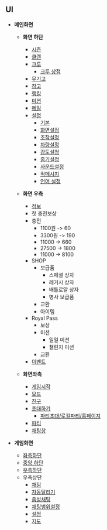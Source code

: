 ## UI
- **메인화면**
  - **화면 하단**
      - [시즌](./view08_시즌.md)
      - [클랜](./view09_클랜.md)
      - [크루](./view10_크루.md)
        - [크루 상점](./Resource/크루/크루상점.md)
      - [무기고](./view11_무기고.md)
      - [창고](./view12_창고.md)
      - [랭킹](./view13_랭킹.md)
      - [미션](./view14_미션.md)
      - [메일](./view15_메일.md)
      - [설정](./view16_설정.md)
        - [기본](https://github.com/wetcod/creativeDesign/blob/master/HW3_ReverseDesignDocument/view16_%EC%84%A4%EC%A0%95.md#%EA%B8%B0%EB%B3%B8-element-01)
        - [화면설정](https://github.com/wetcod/creativeDesign/blob/master/HW3_ReverseDesignDocument/view16_%EC%84%A4%EC%A0%95.md#%ED%99%94%EB%A9%B4-%EC%84%A4%EC%A0%95-element-02)
        - [조작설정](https://github.com/wetcod/creativeDesign/blob/master/HW3_ReverseDesignDocument/view16_%EC%84%A4%EC%A0%95.md#%EC%A1%B0%EC%9E%91-%EC%84%A4%EC%A0%95-element-03)
        - [차량설정](https://github.com/wetcod/creativeDesign/blob/master/HW3_ReverseDesignDocument/view16_%EC%84%A4%EC%A0%95.md#%EC%B0%A8%EB%9F%89-%EC%84%A4%EC%A0%95element-04)
        - [감도설정](https://github.com/wetcod/creativeDesign/blob/master/HW3_ReverseDesignDocument/view16_%EC%84%A4%EC%A0%95.md#%EA%B0%90%EB%8F%84-%EC%84%A4%EC%A0%95-element-05)
        - [줍기설정](https://github.com/wetcod/creativeDesign/blob/master/HW3_ReverseDesignDocument/view16_%EC%84%A4%EC%A0%95.md#%EC%A4%8D%EA%B8%B0-%EC%84%A4%EC%A0%95-element-06)
        - [사운드설정](https://github.com/wetcod/creativeDesign/blob/master/HW3_ReverseDesignDocument/view16_%EC%84%A4%EC%A0%95.md#%EC%82%AC%EC%9A%B4%EB%93%9C-%EC%84%A4%EC%A0%95-element-07)
        - [퀵메시지](https://github.com/wetcod/creativeDesign/blob/master/HW3_ReverseDesignDocument/view16_%EC%84%A4%EC%A0%95.md#%ED%80%B5-%EB%A9%94%EC%8B%9C%EC%A7%80-element-09)
        - [언어 설정](https://github.com/wetcod/creativeDesign/blob/master/HW3_ReverseDesignDocument/view16_%EC%84%A4%EC%A0%95.md#%EC%96%B8%EC%96%B4-%EC%84%A4%EC%A0%95-element-10)

  - **화면 우측**
      - [정보](./view17_개인정보.md)
      - 첫 충전보상
      - 충전
        - 1100원 -> 60
        - 3300원 -> 190
        - 11000 -> 660
        - 27500 -> 1800
        - 11000 -> 8100
      - SHOP
        - 보급품
          - 스페셜 상자
          - 레거시 상자
          - 배틀로얄 상자
          - 병사 보급품
        - 교환
        - 아이템
      - Royal Pass
        - 보상
        - 미션
          - 일일 미션
          - 챌린지 미션
        - 교환
      - [이벤트](./view20_이벤트.md)

  - **화면좌측**
    - [게임시작](./view01_메인.md)
    - [모드](./view03_모드.md)
    - [친구](./view04_친구.md)
    - [초대하기](./view05_초대.md)
      - [파티초대/로컬파티/홈페이지](./view05_초대.md#파티-기능element-02)
    - [파티](./view06_파티.md)
    - [채팅창](./view07_채팅.md)

- **게임화면**
  - [좌측하단](./view02_게임플레이.md#플레이어-조작버튼-element-0114)
  - [중앙 하단](./view02_게임플레이.md#플레이어-조작버튼-element-0114)
  - [우측하단](./view02_게임플레이.md#플레이어-조작버튼-element-0114)
  - 우측상단
    - [채팅](./view02_게임플레이.md#설정-및-메뉴-버튼-element-1519)
    - [자동달리기](./view02_게임플레이.md#플레이어-조작버튼-element-0114)
    - [음성채팅](./view02_게임플레이.md#설정-및-메뉴-버튼-element-1519)
    - [채팅범위설정](./view02_게임플레이.md#설정-및-메뉴-버튼-element-1519)
    - [설정](./view02_게임플레이.md#설정-및-메뉴-버튼-element-1519)
    - [지도](./view02_게임플레이.md#지도-(element-26))

